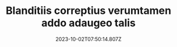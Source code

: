 ---
title: "Blanditiis correptius verumtamen addo adaugeo talis"
date: 2023-10-02T07:50:14.807Z
permalink: "/blanditiis-correptius-verumtamen-addo-adaugeo-talis/"
---